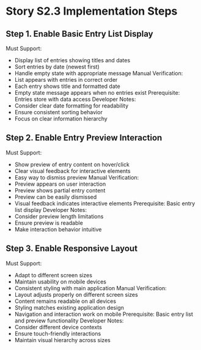 # Story S2.3 Implementation Steps

## Step 1. Enable Basic Entry List Display
Must Support:
- Display list of entries showing titles and dates
- Sort entries by date (newest first)
- Handle empty state with appropriate message
Manual Verification:
- List appears with entries in correct order
- Each entry shows title and formatted date
- Empty state message appears when no entries exist
Prerequisite: Entries store with data access
Developer Notes:
- Consider clear date formatting for readability
- Ensure consistent sorting behavior
- Focus on clear information hierarchy

## Step 2. Enable Entry Preview Interaction
Must Support:
- Show preview of entry content on hover/click
- Clear visual feedback for interactive elements
- Easy way to dismiss preview
Manual Verification:
- Preview appears on user interaction
- Preview shows partial entry content
- Preview can be easily dismissed
- Visual feedback indicates interactive elements
Prerequisite: Basic entry list display
Developer Notes:
- Consider preview length limitations
- Ensure preview is readable
- Make interaction behavior intuitive

## Step 3. Enable Responsive Layout
Must Support:
- Adapt to different screen sizes
- Maintain usability on mobile devices
- Consistent styling with main application
Manual Verification:
- Layout adjusts properly on different screen sizes
- Content remains readable on all devices
- Styling matches existing application design
- Navigation and interaction work on mobile
Prerequisite: Basic entry list and preview functionality
Developer Notes:
- Consider different device contexts
- Ensure touch-friendly interactions
- Maintain visual hierarchy across sizes
